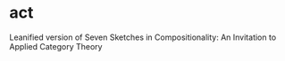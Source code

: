 # act
Leanified version of Seven Sketches in Compositionality: An Invitation to Applied Category Theory
